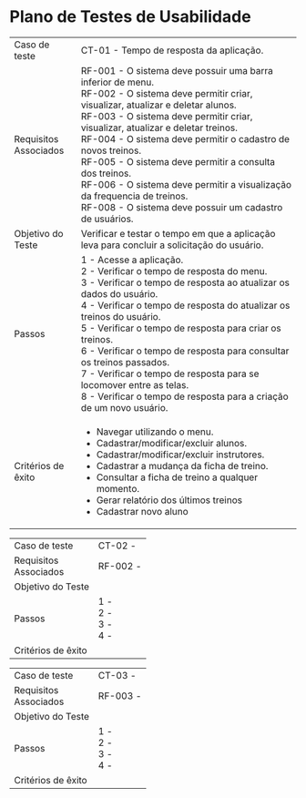 # Plano de Testes de Usabilidade

<table>
<tr>
<td>Caso de teste
	
</td>
<td>CT-01 - Tempo de resposta da aplicação.
</td>
</tr>

<tr>
<td>Requisitos </br>
  Associados</td>
<td>RF-001 - O sistema deve possuir uma barra inferior de menu.  </br>
RF-002 - O sistema deve permitir criar, visualizar, atualizar e deletar alunos. </br>
RF-003 - O sistema deve permitir criar, visualizar, atualizar e deletar treinos. </br>
RF-004 - O sistema deve permitir o cadastro de novos treinos. </br>
RF-005 - O sistema deve permitir a consulta dos treinos. </br>
RF-006 - O sistema deve permitir a visualização da frequencia de treinos. </br>
RF-008 - O sistema deve possuir um cadastro de usuários. </br>

  
</td>
</tr>

<tr>
<td>Objetivo do Teste</td>
<td>Verificar e testar o tempo em que a aplicação leva para concluir a solicitação do usuário.</td>
</tr>

<tr>
<td>Passos</td>
<td>1 - Acesse a aplicação.</br>
2 - Verificar o tempo de resposta do menu. </br>
3 - Verificar o tempo de resposta ao atualizar os dados do usuário. </br>
4 - Verificar o tempo de resposta do atualizar os treinos do usuário. </br>
5 - Verificar o tempo de resposta para criar os treinos. </br>
6 - Verificar o tempo de resposta para consultar os treinos passados. </br>
7 - Verificar o tempo de resposta para se locomover entre as telas. </br>
8 - Verificar o tempo de resposta para a criação de um novo usuário. </br>
</tr>

<tr>
<td>Critérios de êxito</td>
<td> 
<ul>
<li> Navegar utilizando o menu. </li>
<li> Cadastrar/modificar/excluir alunos. </li>
<li> Cadastrar/modificar/excluir instrutores. </li>
<li> Cadastrar a mudança da ficha de treino. </li>
<li> Consultar a ficha de treino a qualquer momento. </li>
<li> Gerar relatório dos últimos treinos </li>
<li> Cadastrar novo aluno </li>
</ul>
</td>
</tr>





<table>
<tr>
<td>Caso de teste
	
</td>
<td>CT-02 - 
</td>
</tr>

<tr>
<td>Requisitos </br>
  Associados</td>
<td>RF-002 -  </br>
  
</td>
</tr>

<tr>
<td>Objetivo do Teste</td>
<td></td>
</tr>

<tr>
<td>Passos</td>
<td>1 - </br>
2 -</br>
3 -  </br>
4 -  </br>
</tr>

<tr>
<td>Critérios de êxito</td>
<td></td>
</tr>






<table>
<tr>
<td>Caso de teste
	
</td>
<td>CT-03 - 
</td>
</tr>

<tr>
<td>Requisitos </br>
  Associados</td>
<td>RF-003 -  </br>
  
</td>
</tr>

<tr>
<td>Objetivo do Teste</td>
<td></td>
</tr>

<tr>
<td>Passos</td>
<td>1 - </br>
2 - </br>
3 -  </br>
4 -  </br>
</tr>

<tr>
<td>Critérios de êxito</td>
<td></td>
</tr>
